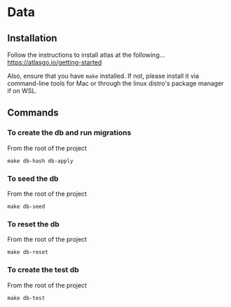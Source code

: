 # Data

## Installation

Follow the instructions to install atlas at the following... https://atlasgo.io/getting-started

Also, ensure that you have `make` installed. If not, please install it via command-line tools for Mac or through the linux
distro's package manager if on WSL.

## Commands

### To create the db and run migrations

From the root of the project

```
make db-hash db-apply
```

### To seed the db

From the root of the project

```
make db-seed
```

### To reset the db

From the root of the project

```
make db-reset
```

### To create the test db

From the root of the project

```
make db-test
```

